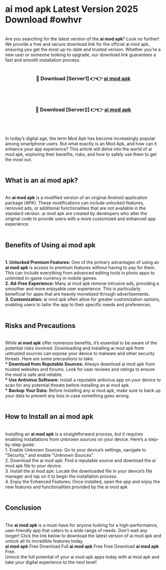 # ai mod apk Latest Version 2025 Download #owhvr<br>
<br>
Are you searching for the latest version of the <strong>ai mod apk</strong>? Look no further! We provide a free and secure download link for the official ai mod apk, ensuring you get the most up-to-date and trusted version. Whether you're a new user or someone looking to upgrade, our download link guarantees a fast and smooth installation process.
<br>
<br>
<div align="center">
<h3>🔴 Download [Server1] 👉👉 <a href="https://modyolo.store/ai_mod_apk">ai mod apk</a></h3><br>
<br>
<h3>🔴 Download [Server2] 👉👉 <a href="https://modyolo.store/=ai_mod_apk">ai mod apk</a></h3><br>
</div>
<br>
<br>
In today’s digital age, the term Mod Apk has become increasingly popular among smartphone users. But what exactly is an Mod Apk, and how can it enhance your app experience? This article will delve into the world of ai mod apk, exploring their benefits, risks, and how to safely use them to get the most out.
<br>
<br>
<h2>What is an ai mod apk?</h2>
<br>
An <strong>ai mod apk</strong> is a modified version of an original Android application package (APK). These modifications can include unlocked features, removed ads, or additional functionalities that are not available in the standard version. ai mod apk are created by developers who alter the original code to provide users with a more customized and enhanced app experience.
<br>
<br>
<h2>Benefits of Using ai mod apk</h2>
<br>
<strong> 1. Unlocked Premium Features:</strong> One of the primary advantages of using an <strong>ai mod apk</strong> is access to premium features without having to pay for them. This can include everything from advanced editing tools in photo apps to unlimited in-game currency in mobile games.
<br>
<strong> 2. Ad-Free Experience:</strong> Many ai mod apk remove intrusive ads, providing a smoother and more enjoyable user experience. This is particularly beneficial for apps that are heavily monetized through advertisements.
<br>
<strong> 3. Customization:</strong> ai mod apk often allow for greater customization options, enabling users to tailor the app to their specific needs and preferences.
<br>
<br>
<h2>Risks and Precautions</h2>
<br>
While <strong>ai mod apk</strong> offer numerous benefits, it’s essential to be aware of the potential risks involved. Downloading and installing ai mod apk from untrusted sources can expose your device to malware and other security threats. Here are some precautions to take:
<br>
<strong> * Download from Reputable Sources:</strong> Always download ai mod apk from trusted websites and forums. Look for user reviews and ratings to ensure the mod is safe and reliable.
<br>
<strong> * Use Antivirus Software:</strong> Install a reputable antivirus app on your device to scan for any potential threats before installing an ai mod apk.
<br>
<strong> * Backup Your Data:</strong> Before installing any ai mod apk, make sure to back up your data to prevent any loss in case something goes wrong.
<br>
<br>
<h2>How to Install an ai mod apk</h2>
<br>
Installing an <strong>ai mod apk</strong> is a straightforward process, but it requires enabling installations from unknown sources on your device. Here’s a step-by-step guide:
<br>
 1. Enable Unknown Sources: Go to your device’s settings, navigate to "Security," and enable "Unknown Sources".
<br>
 2. Download the ai mod apk: Find a reputable source and download the ai mod apk file to your device.
<br>
 3. Install the ai mod apk: Locate the downloaded file in your device’s file manager and tap on it to begin the installation process.
<br>
 4. Enjoy the Enhanced Features: Once installed, open the app and enjoy the new features and functionalities provided by the ai mod apk.
<br>
<br>
<h2><strong>Conclusion</strong></h2>
<br>
The <strong>ai mod apk</strong> is a must-have for anyone looking for a high-performance, user-friendly app that caters to a wide range of needs. Don’t wait any longer! Click the link below to download the latest version of ai mod apk and unlock all its incredible features today.
<br>
<strong>ai mod apk</strong> Free Download Full <strong>ai mod apk</strong> Free Free Download <strong>ai mod apk</strong> Free.
<br>
Unlock the full potential of your ai mod apk apps today with ai mod apk and take your digital experience to the next level!

